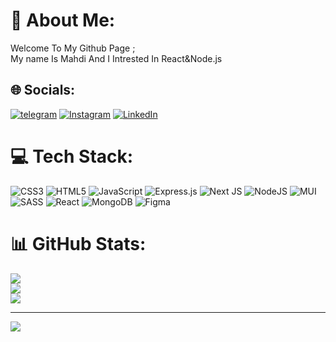 # 💫 About Me:
Welcome To My Github Page ;<br>My name Is Mahdi And I Intrested In React&Node.js<br>


## 🌐 Socials:
[![telegram](https://img.shields.io/badge/Telegram-2CA5E0?style=flat-squeare&logo=telegram&logoColor=white)](https://t.me/mahdirahimiam)  [![Instagram](https://img.shields.io/badge/Instagram-%23E4405F.svg?logo=Instagram&logoColor=white)](https://instagram.com/mahdirahimiam) [![LinkedIn](https://img.shields.io/badge/LinkedIn-%230077B5.svg?logo=linkedin&logoColor=white)](https://linkedin.com/in/https://www.linkedin.com/in/mahdirahimiam/) 

# 💻 Tech Stack:
![CSS3](https://img.shields.io/badge/css3-%231572B6.svg?style=for-the-badge&logo=css3&logoColor=white) ![HTML5](https://img.shields.io/badge/html5-%23E34F26.svg?style=for-the-badge&logo=html5&logoColor=white) ![JavaScript](https://img.shields.io/badge/javascript-%23323330.svg?style=for-the-badge&logo=javascript&logoColor=%23F7DF1E) ![Express.js](https://img.shields.io/badge/express.js-%23404d59.svg?style=for-the-badge&logo=express&logoColor=%2361DAFB) ![Next JS](https://img.shields.io/badge/Next-black?style=for-the-badge&logo=next.js&logoColor=white) ![NodeJS](https://img.shields.io/badge/node.js-6DA55F?style=for-the-badge&logo=node.js&logoColor=white) ![MUI](https://img.shields.io/badge/MUI-%230081CB.svg?style=for-the-badge&logo=mui&logoColor=white) ![SASS](https://img.shields.io/badge/SASS-hotpink.svg?style=for-the-badge&logo=SASS&logoColor=white) ![React](https://img.shields.io/badge/react-%2320232a.svg?style=for-the-badge&logo=react&logoColor=%2361DAFB) ![MongoDB](https://img.shields.io/badge/MongoDB-%234ea94b.svg?style=for-the-badge&logo=mongodb&logoColor=white) ![Figma](https://img.shields.io/badge/figma-%23F24E1E.svg?style=for-the-badge&logo=figma&logoColor=red)
# 📊 GitHub Stats:
![](https://github-readme-stats.vercel.app/api?username=mahdirahimiam&theme=radical&hide_border=false&include_all_commits=true&count_private=true)<br/>
![](https://github-readme-streak-stats.herokuapp.com/?user=Mahdirahimiam&theme=radical&hide_border=false)<br/>
![](https://github-readme-stats.vercel.app/api/top-langs/?username=Mahdirahimiam&theme=radical&hide_border=false&include_all_commits=true&count_private=true&layout=compact)

---
[![](https://visitcount.itsvg.in/api?id=Mahdirahimiam&icon=0&color=0)](https://visitcount.itsvg.in)

<!-- Proudly created with GPRM ( https://gprm.itsvg.in ) -->

